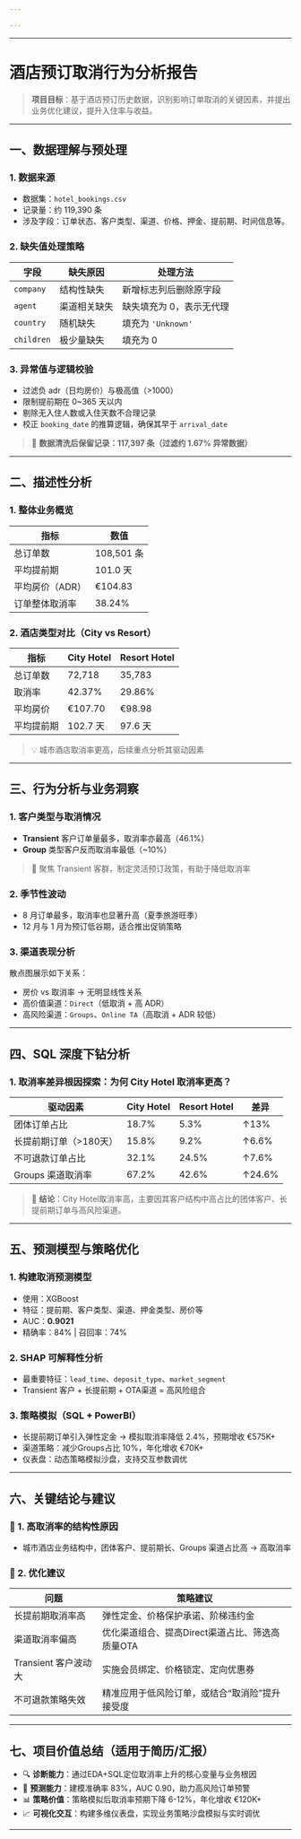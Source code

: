 ```yaml
---

---
```


---

# 酒店预订取消行为分析报告

> **项目目标**：基于酒店预订历史数据，识别影响订单取消的关键因素，并提出业务优化建议，提升入住率与收益。

---

## 一、数据理解与预处理

### 1. 数据来源

* 数据集：`hotel_bookings.csv`
* 记录量：约 119,390 条
* 涉及字段：订单状态、客户类型、渠道、价格、押金、提前期、时间信息等。

### 2. 缺失值处理策略

| 字段         | 缺失原因   | 处理方法            |
| ---------- | ------ | --------------- |
| `company`  | 结构性缺失  | 新增标志列后删除原字段     |
| `agent`    | 渠道相关缺失 | 缺失填充为 0，表示无代理   |
| `country`  | 随机缺失   | 填充为 `'Unknown'` |
| `children` | 极少量缺失  | 填充为 0           |

### 3. 异常值与逻辑校验

* 过滤负 adr（日均房价）与极高值（>1000）
* 限制提前期在 0\~365 天以内
* 剔除无入住人数或入住天数不合理记录
* 校正 `booking_date` 的推算逻辑，确保其早于 `arrival_date`

> 🔎 **数据清洗后保留记录：117,397 条（过滤约 1.67% 异常数据）**

---

## 二、描述性分析

### 1. 整体业务概览

| 指标        | 数值        |
| --------- | --------- |
| 总订单数      | 108,501 条 |
| 平均提前期     | 101.0 天   |
| 平均房价（ADR） | €104.83   |
| 订单整体取消率   | 38.24%    |

### 2. 酒店类型对比（City vs Resort）

| 指标    | City Hotel | Resort Hotel |
| ----- | ---------- | ------------ |
| 总订单数  | 72,718     | 35,783       |
| 取消率   | 42.37%     | 29.86%       |
| 平均房价  | €107.70    | €98.98       |
| 平均提前期 | 102.7 天    | 97.6 天       |

> 💡 城市酒店取消率更高，后续重点分析其驱动因素

---

## 三、行为分析与业务洞察

### 1. 客户类型与取消情况

* **Transient** 客户订单量最多，取消率亦最高（46.1%）
* **Group** 类型客户反而取消率最低（\~10%）

> 🎯 聚焦 Transient 客群，制定灵活预订政策，有助于降低取消率

### 2. 季节性波动

* 8 月订单最多，取消率也显著升高（夏季旅游旺季）
* 12 月与 1 月为预订低谷期，适合推出促销策略

### 3. 渠道表现分析

散点图展示如下关系：

* 房价 vs 取消率 → 无明显线性关系
* 高价值渠道：`Direct`（低取消 + 高 ADR）
* 高风险渠道：`Groups`、`Online TA`（高取消 + ADR 较低）

---

## 四、SQL 深度下钻分析

### 1. 取消率差异根因探索：为何 City Hotel 取消率更高？

| 驱动因素          | City Hotel | Resort Hotel | 差异     |
| ------------- | ---------- | ------------ | ------ |
| 团体订单占比        | 18.7%      | 5.3%         | ↑13%   |
| 长提前期订单（>180天） | 15.8%      | 9.2%         | ↑6.6%  |
| 不可退款订单占比      | 32.1%      | 24.5%        | ↑7.6%  |
| Groups 渠道取消率  | 67.2%      | 42.6%        | ↑24.6% |

> 🧩 **结论**：City Hotel取消率高，主要因其客户结构中高占比的团体客户、长提前期订单与高风险渠道。

---

## 五、预测模型与策略优化

### 1. 构建取消预测模型

* 使用：XGBoost
* 特征：提前期、客户类型、渠道、押金类型、房价等
* AUC：**0.9021**
* 精确率：84% | 召回率：74%

### 2. SHAP 可解释性分析

* 最重要特征：`lead_time`、`deposit_type`、`market_segment`
* Transient 客户 + 长提前期 + OTA渠道 = 高风险组合

### 3. 策略模拟（SQL + PowerBI）

* 长提前期订单引入弹性定金 → 模拟取消率降低 2.4%，预期增收 €575K+
* 渠道策略：减少Groups占比 10%，年化增收 €70K+
* 仪表盘：动态策略模拟沙盘，支持交互参数调优

---

## 六、关键结论与建议

### 📌 1. 高取消率的结构性原因

* 城市酒店业务结构中，团体客户、提前期长、Groups 渠道占比高 → 高取消率

### 📌 2. 优化建议

| 问题              | 策略建议                         |
| --------------- | ---------------------------- |
| 长提前期取消率高        | 弹性定金、价格保护承诺、阶梯违约金            |
| 渠道取消率偏高         | 优化渠道组合、提高Direct渠道占比、筛选高质量OTA |
| Transient 客户波动大 | 实施会员绑定、价格锁定、定向优惠券            |
| 不可退款策略失效        | 精准应用于低风险订单，或结合“取消险”提升接受度     |

---

## 七、项目价值总结（适用于简历/汇报）

* 🔍 **诊断能力**：通过EDA+SQL定位取消率上升的核心变量与业务根因
* 🤖 **预测能力**：建模准确率 83%，AUC 0.90，助力高风险订单预警
* 📊 **策略价值**：策略模拟后取消率预期下降 6-12%，年化增收 €120K+
* 📈 **可视化交互**：构建多维仪表盘，实现业务策略沙盘模拟与实时调优

---

